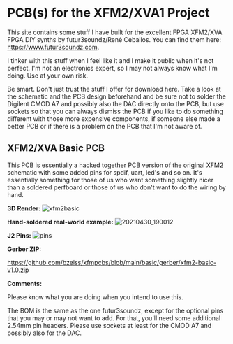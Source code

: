 # PCB(s) for the XFM2/XVA1 Project

This site contains some stuff I have built for the excellent FPGA XFM2/XVA FPGA DIY synths by futur3soundz/René Ceballos. You can find them here: https://www.futur3soundz.com.

I tinker with this stuff when I feel like it and I make it public when it's not perfect. I'm not an electronics expert, so I may not always know what I'm doing. Use at your own risk.

Be smart. Don't just trust the stuff I offer for download here. Take a look at the schematic and the PCB design beforehand and be sure not to solder the Digilent CMOD A7 and possibly also the DAC directly onto the PCB, but use sockets so that you can always dismiss the PCB if you like to do something different with those more expensive components, if someone else made a better PCB or if there is a problem on the PCB that I'm not aware of.

## XFM2/XVA Basic PCB

This PCB is essentially a hacked together PCB version of the original XFM2 schematic with some added pins for spdif, uart, led's and so on. It's essentially something for those of us who want something slightly nicer than a soldered perfboard or those of us who don't want to do the wiring by hand.

**3D Render:**
![xfm2basic](https://user-images.githubusercontent.com/884834/114622434-3efde000-9cae-11eb-929d-81e718634022.jpg)

**Hand-soldered real-world example:**
![20210430_190012](https://user-images.githubusercontent.com/884834/116729936-1d0f9780-a9e8-11eb-9ad4-8c1d015c8f70.jpg)

**J2 Pins:**
![pins](https://user-images.githubusercontent.com/884834/116730545-eab26a00-a9e8-11eb-8fc8-ce8dbab01ab6.png)

**Gerber ZIP:**

https://github.com/bzeiss/xfmpcbs/blob/main/basic/gerber/xfm2-basic-v1.0.zip

**Comments:**

Please know what you are doing when you intend to use this.

The BOM is the same as the one futur3soundz, except for the optional pins that you may or may not want to add. For that, you'll need some additional 2.54mm pin headers. Please use sockets at least for the CMOD A7 and possibly also for the DAC.


